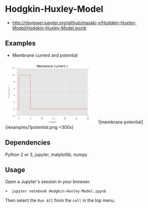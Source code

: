# Hodgkin-Huxley-Model

* http://nbviewer.jupyter.org/github/masaki-y/Hodgkin-Huxley-Model/Hodgkin-Huxley-Model.ipynb

## Examples  
* Membrane current and potential  
<img src="/examples/1current.png" width="300">
![membrane potential](/examples/1potential.png =300x)

## Dependencies
Python 2 or 3, jupyter, matplotlib, numpy

## Usage
Open a Jupyter's session in your browser.  
```shellsession
➜  jupyter notebook Hodgkin-Huxley-Model.ipynb
```
Then select the `Run All` from the `cell` in the top menu.  

